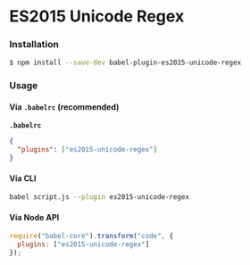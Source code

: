 # ES2015 Unicode Regex

### Installation

```sh
$ npm install --save-dev babel-plugin-es2015-unicode-regex
```

### Usage

#### Via `.babelrc` (recommended)

**`.babelrc`**

```json
{
  "plugins": ["es2015-unicode-regex"]
}
```

#### Via CLI

```sh
babel script.js --plugin es2015-unicode-regex
```

#### Via Node API

```js
require("babel-core").transform("code", {
  plugins: ["es2015-unicode-regex"]
});
```
